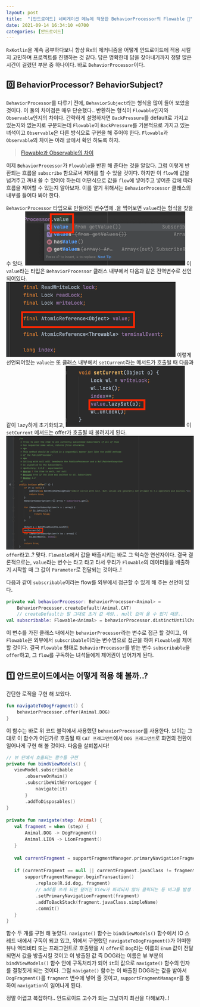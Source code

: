 ```yaml
---
layout: post
title:  "[안드로이드] 네비게이션 메뉴에 적용한 BehaviorProcessor의 Flowable 🔀"
date: 2021-09-14 16:34:10 +0700
categories: [안드로이드]
---
```


`RxKotlin`을 계속 공부하다보니 항상 Rx의 메커니즘을 어떻게 안드로이드에 적용 시킬지 고민하며 프로젝트를 진행하는 것 같다.
답은 명확한데 답을 찾아내기까지 정말 많은 시간이 걸렸던 부분 중 하나이다. 바로 `BehaviorProcessor`이다.

## 0️⃣ BehaviorProcessor? BehaviorSubject?
`BehaviorProcessor`를 다루기 전에, `BehaviorSubject`라는 형식을 많이 들어 보았을 것이다.
이 둘의 차이점은 매우 단순했다.. 반환하는 형식이 `Flowable`인지와 `Observable`인지의 차이다.
간략하게 설명하자면 `BackPressure`를 default로 가지고 있는지와 없는지로 구분되는데 `Flowable`이 `BackPressure`를 기본적으로 가지고 있는 녀석이고 `Observable`은 다른 방식으로 구현을 해 주어야 한다. `Flowable`과 `Observable`의 차이는 아래 글에서 확인 하도록 하자.

> [Flowable과 Observable의 차이](https://jihokevin.github.io//articles/2021-09/flowable-observable)

이제 `BehaviorProcessor`가 `Flowable`을 반환 해 준다는 것을 알았다. 그럼 이렇게 반환되는 흐름을 `subscribe` 함으로써 제어를 할 수 있을 것이다.
하지만 이 `flow`에 값을 넘겨주고 꺼내 쓸 수 있어야 하는데 어떤식으로 값을 `flow`에 넣어주고 넣어준 값에 따라 흐름을 제어할 수 있는지 알아보자.
이를 알기 위해서는 `BehaviorProcessor` 클래스의 내부를 들여다 봐야 한다.

`BehaviorProcessor` 타입으로 만들어진 변수명에 .을 찍어보면 `value`라는 형식을 찾을 수 있다.
![value](/img/09-14-android/behavior-processor-value-01.png)
이 `value`라는 타입은 `BehaviorProcessor` 클래스 내부에서 다음과 같은 전역변수로 선언되어있다.
![value](/img/09-14-android/behavior-processor-value-02.png)
이렇게 선언되어있는 `value`는 또 클래스 내부에서 `setCurrent`라는 메서드가 호출될 때 다음과 같이 `lazy`하게 초기화되고,
![value](/img/09-14-android/behavior-processor-value-03.png)
이 `setCurrent` 메서드는 offer가 호출될 때 불려지게 된다.
![value](/img/09-14-android/behavior-processor-value-04.png)
`offer`라고..? 맞다. `Flowable`에서 값을 배출시키는 바로 그 익숙한 연산자이다. 결국 결론적으로는, `value`라는 변수는 타고 타고 타서 우리가 `Flowable`의 데이터들을 배출하기 시작할 때 그 값이 `Parameter`로 전달되는 것이다..!

다음과 같이 `subscribable`이라는 flow를 외부에서 접근할 수 있게 해 주는 선언이 있다.
```kotlin
private val behaviorProcessor: BehaviorProcessor<Animal> =
    BehaviorProcessor.createDefault(Animal.CAT)
    // createDefault는 말 그대로 초기 값 세팅.. null 값이 올 수 없기 때문..
val subscribable: Flowable<Animal> = behaviorProcessor.distinctUntilChanged()
```
이 변수를 가진 클래스 내에서는 `behaviorProcessor`라는 변수로 접근 할 것이고, 이 `Flowable`은 외부에서 `subscribable`이라는 변수명으로 접근을 하여 `Flowable`을 제어 할 것이다. 결국 `Flowable` 형태로 `BehaviorProcessor`를 받는 변수 `subscribable`을 `offer`하고, 그 `flow`를 구독하는 녀석들에게 제어권이 넘어가게 된다.

## 1️⃣ 안드로이드에서는 어떻게 적용 해 볼까..?
간단한 로직을 구현 해 보았다.

```kotlin
fun navigateToDogFragment() {
    behaviorProcessor.offer(Animal.DOG)
}
```
이 함수는 바로 위 코드 블럭에서 사용했던 `behaviorProcessor`를 사용한다. 보이는 그대로 이 함수가 어딘가로 호출될 때 `CAT 프래그먼트`에서 `DOG 프래그먼트`로 화면의 전환이 일어나게 구현 해 볼 것이다. 다음을 살펴봅시다!
```kotlin
// 뷰 단에서 호출되는 함수들 구현
private fun bindViewModels() {
   viewModel.subscribable
       .observeOnMain()
       .subscribeWithErrorLogger {
           navigate(it)
       }
       .addToDisposables()
}

private fun navigate(step: Animal) {
   val fragment = when (step) {
       Animal.DOG -> DogFragment()
       Animal.LION -> LionFragment()
   }

   val currentFragment = supportFragmentManager.primaryNavigationFragment

   if (currentFragment == null || currentFragment.javaClass != fragment.javaClass) {
       supportFragmentManager.beginTransaction()
           .replace(R.id.dog, fragment)
           // add를 쓰게 되면 덮어진 View가 파괴되지 않아 클릭되는 등 버그를 발생 시키므로 replace 사용
           .setPrimaryNavigationFragment(fragment)
           .addToBackStack(fragment.javaClass.simpleName)
           .commit()
   }
}
```
함수 두 개를 구현 해 놓았다. `navigate()` 함수는 `bindViewModels()` 함수에서 IO 스레드 내에서 구독이 되고 있고, 위에서 구현했던 `navigateToDogFragment()`가 어떠한 뷰나 액티비티 또는 프래그먼트로 호출됐을 시 `offer`로 `Dog`라는 이름의 `Enum` 값이 전달 되면서 값을 방출시킬 것이고 이 방출된 값 즉 DOG라는 이름은 뷰 부분의 `bindViewModels()` 함수 안에 구독처리가 되어 `it`의 값으로 `navigate()` 함수의 인자를 결정짓게 되는 것이다. 그럼 `navigate()` 함수는 이 배출된 DOG라는 값을 받아서 `DogFragment()`를 `fragment` 변수에 넣어 줄 것이고, `supportFragmentManager`를 통하여 `navigation`이 일어나게 된다.

정말 어렵고 복잡하다.. 안드로이드 고수가 되는 그날까지 최선을 다해보자..!